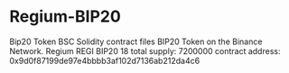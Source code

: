 # Regium-BIP20
Bip20 Token BSC
Solidity contract files BIP20 Token on the Binance Network. Regium REGI BIP20 18 total supply: 7200000 contract address: 0x9d0f87199de97e4bbbb3af102d7136ab212da4c6
